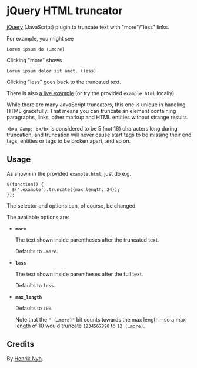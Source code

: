 # jQuery HTML truncator

[jQuery](http://jquery.com/) (JavaScript) plugin to truncate text with "more"/"less" links.

For example, you might see

    Lorem ipsum do (…more)
    
Clicking "more" shows

    Lorem ipsum dolor sit amet. (less)
    
Clicking "less" goes back to the truncated text.

There is also [a live example](http://henrik.nyh.se/examples/truncator/) (or try the provided `example.html` locally).

While there are many JavaScript truncators, this one is unique in handling HTML gracefully. That means you can truncate an element containing paragraphs, links, other markup and HTML entities without strange results.

`<b>a &amp; b</b>` is considered to be 5 (not 16) characters long during truncation, and truncation will never cause start tags to be missing their end tags, entities or tags to be broken apart, and so on.


## Usage

As shown in the provided `example.html`, just do e.g.

    $(function() {
      $('.example').truncate({max_length: 24});
    });
    
The selector and options can, of course, be changed.

The available options are:


 * **`more`**

   The text shown inside parentheses after the truncated text.
 
   Defaults to `…more`.


 * **`less`**

   The text shown inside parentheses after the full text.

   Defaults to `less`.


 * **`max_length`**

   Defaults to `100`.
   
   Note that the `" (…more)"` bit counts towards the max length – so a max length of 10 would truncate `1234567890` to `12 (…more)`.

## Credits

By [Henrik Nyh](http://henrik.nyh.se/).
